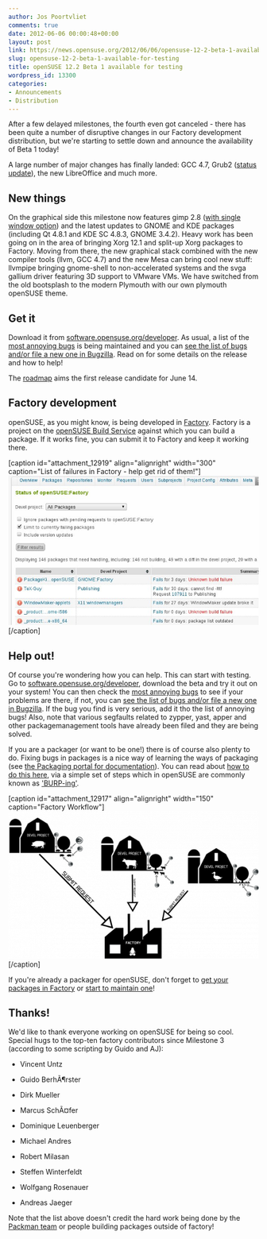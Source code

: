 ```yaml
---
author: Jos Poortvliet
comments: true
date: 2012-06-06 00:00:48+00:00
layout: post
link: https://news.opensuse.org/2012/06/06/opensuse-12-2-beta-1-available-for-testing/
slug: opensuse-12-2-beta-1-available-for-testing
title: openSUSE 12.2 Beta 1 available for testing
wordpress_id: 13300
categories:
- Announcements
- Distribution
---
```


After a few delayed milestones, the fourth even got canceled - there has been quite a number of disruptive changes in our Factory development distribution, but we're starting to settle down and announce the availability of Beta 1 today!

A large number of major changes has finally landed: GCC 4.7, Grub2 ([status update](http://lists.opensuse.org/opensuse-factory/2012-04/msg00444.html)), the new LibreOffice and much more.


## New things


On the graphical side this milestone now features gimp 2.8 ([with single window option](http://www.gimp.org/release-notes/gimp-2.7.html)) and the latest updates to GNOME and KDE packages (including Qt 4.8.1 and KDE SC 4.8.3, GNOME 3.4.2). Heavy work has been going on in the area of bringing Xorg 12.1 and split-up Xorg packages to Factory. Moving from there, the new graphical stack combined with the new compiler tools (llvm, GCC 4.7) and the new Mesa can bring cool new stuff: llvmpipe bringing gnome-shell to non-accelerated systems and the svga gallium driver featuring 3D support to VMware VMs. We have switched from the old bootsplash to the modern Plymouth with our own plymouth openSUSE theme.


## Get it


Download it from [software.opensuse.org/developer](http://software.opensuse.org/developer/). As usual, a list of the [most annoying bugs](http://en.opensuse.org/openSUSE:Most_annoying_bugs_12.2_dev) is being maintained and you can [see the list of bugs](https://bugzilla.novell.com/query.cgi?classification=openSUSE&field0-0-0=op_sys&product=openSUSE%2012.2&query_format=advanced&resolution=---&type0-0-0=substring&value0-0-0=openSUSE) [and/or file a new one in Bugzilla](https://bugzilla.novell.com/enter_bug.cgi?product=openSUSE%2012.2&format=guided). Read on for some details on the release and how to help!<!-- more -->

The [roadmap](http://en.opensuse.org/openSUSE:Roadmap) aims the first release candidate for June 14.


## Factory development


openSUSE, as you might know, is being developed in [Factory](http://en.opensuse.org/Portal:Factory). Factory is a project on the [openSUSE Build Service](http://build.opensuse.org) against which you can build a package. If it works fine, you can submit it to Factory and keep it working there.

[caption id="attachment_12919" align="alignright" width="300" caption="List of failures in Factory - help get rid of them!"][![List of build failures in Factory](/wp-content/uploads/2012/03/2.jpg)](https://build.opensuse.org/project/status?project=openSUSE%3AFactory&filter_devel=All+Packages&limit_to_fails=false&limit_to_fails=true&include_versions=false&commit=Filter+results)[/caption]


## Help out!


Of course you're wondering how you can help. This can start with testing. Go to [software.opensuse.org/developer](http://software.opensuse.org/developer/), download the beta and try it out on your system! You can then check the
[most annoying bugs](http://en.opensuse.org/openSUSE:Most_annoying_bugs_12.2_dev) to see if your problems are there, if not, you can [see the list of bugs and/or file a new one in Bugzilla](https://bugzilla.novell.com/query.cgi?classification=openSUSE&field0-0-0=op_sys&product=openSUSE%2012.2&query_format=advanced&resolution=---&type0-0-0=substring&value0-0-0=openSUSE). If the bug you find is very serious, add it tho the list of annoying bugs! Also, note that various segfaults related to zypper, yast, apper and other packagemanagement tools have already been filed and they are being solved.

If you are a packager (or want to be one!) there is of course also plenty to do. Fixing bugs in packages is a nice way of learning the ways of packaging (see [the Packaging portal for documentation](http://en.opensuse.org/Portal:Packaging)). You can read about [how to do this here](http://en.opensuse.org/openSUSE:How_to_contribute_to_Factory), via a simple set of steps which in openSUSE are commonly known as ['BURP-ing'](http://lizards.opensuse.org/2011/05/16/have-you-burped-yet-today/).

[caption id="attachment_12917" align="alignright" width="150" caption="Factory Workflow"][![openSUSE Factory workflow](/wp-content/uploads/2012/03/600px-Factory_workflow.png)](http://en.opensuse.org/openSUSE:Factory_development_model)[/caption]

If you're already a packager for openSUSE, don't forget to [get your packages in Factory](http://en.opensuse.org/openSUSE:How_to_contribute_to_Factory#How_to_add_a_new_package_to_Factory) or [start to maintain one](http://en.opensuse.org/openSUSE:How_to_contribute_to_Factory#How_to_become_a_maintainer_of_a_package_in_Factory)!


## Thanks!


We'd like to thank everyone working on openSUSE for being so cool. Special hugs to the top-ten factory contributors since Milestone 3 (according to some scripting by Guido and AJ):



	
  * Vincent Untz

	
  * Guido BerhÃ¶rster

	
  * Dirk Mueller

	
  * Marcus SchÃ¤fer

	
  * Dominique Leuenberger

	
  * Michael Andres

	
  * Robert Milasan

	
  * Steffen Winterfeldt

	
  * Wolfgang Rosenauer

	
  * Andreas Jaeger


Note that the list above doesn't credit the hard work being done by the [Packman team](http://packman.links2linux.org/) or people building packages outside of factory!

